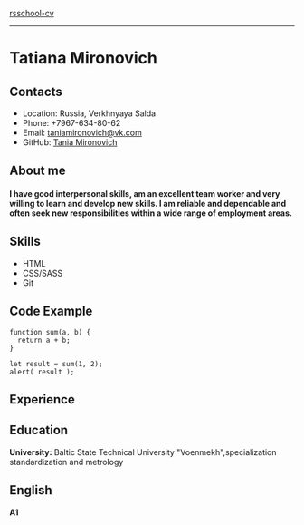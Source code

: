 [rsschool-cv](https://www.google.com/)

---
# Tatiana Mironovich
## Contacts
* Location: Russia, Verkhnyaya Salda
* Phone: +7967-634-80-62
* Email: taniamironovich@vk.com 
* GitHub: [Tania Mironovich](https://github.com/moshkidza)
## About me
#### I have good interpersonal skills, am an excellent team worker and very willing to learn and develop new skills. I am reliable and dependable and often seek new responsibilities within a wide range of employment areas.
## Skills
* HTML
* CSS/SASS
* Git
## Code Example
```
function sum(a, b) {
  return a + b;
}

let result = sum(1, 2);
alert( result );
```
## Experience
## Education
**University:** Baltic State Technical University "Voenmekh",specialization standardization and metrology
## English
**A1**